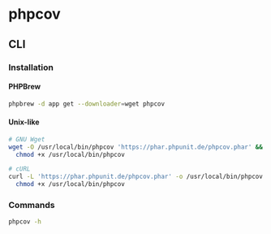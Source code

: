 # phpcov

## CLI

### Installation

#### PHPBrew

```sh
phpbrew -d app get --downloader=wget phpcov
```

#### Unix-like

```sh
# GNU Wget
wget -O /usr/local/bin/phpcov 'https://phar.phpunit.de/phpcov.phar' && \
  chmod +x /usr/local/bin/phpcov

# cURL
curl -L 'https://phar.phpunit.de/phpcov.phar' -o /usr/local/bin/phpcov && \
  chmod +x /usr/local/bin/phpcov
```

### Commands

```sh
phpcov -h
```
